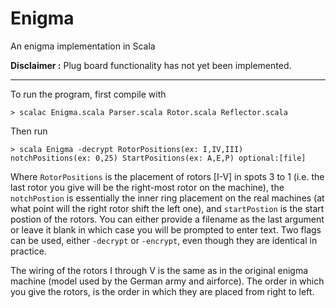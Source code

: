 # Enigma
An enigma implementation in Scala

__Disclaimer :__ Plug board functionality has not yet been implemented.

___
To run the program, first compile with
```
> scalac Enigma.scala Parser.scala Rotor.scala Reflector.scala
```

Then run 
```
> scala Enigma -decrypt RotorPositions(ex: I,IV,III) notchPositions(ex: 0,25) StartPositions(ex: A,E,P) optional:[file]
```

Where `RotorPositions` is the placement of rotors [I-V] in spots 3 to 1 (i.e. the last rotor you give will be the right-most rotor on the machine), the `notchPostion` is essentially the inner ring placement on the real machines (at what point will the right rotor shift the left one), and `startPostion` is the start postion of the rotors. You can either provide a filename as the last argument or leave it blank in which case you will be prompted to enter text. Two flags can be used, either `-decrypt` or `-encrypt`, even though they are identical in practice.


The wiring of the rotors I through V is the same as in the original enigma machine (model used by the German army and airforce). The order in which you give the rotors, is the order in which they are placed from right to left.
